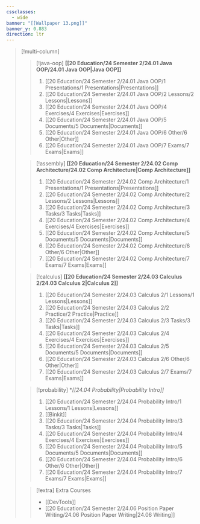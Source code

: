 ```yaml
---
cssclasses:
  - wide
banner: "[[Wallpaper 13.png]]"
banner_y: 0.883
direction: ltr
---
```


> [!multi-column]
>
> > [!java-oop] **[[20 Education/24 Semester 2/24.01 Java OOP/24.01 Java OOP|Java OOP]]**
> > 1. [[20 Education/24 Semester 2/24.01 Java OOP/1 Presentations/1 Presentations|Presentations]]
> > 2. [[20 Education/24 Semester 2/24.01 Java OOP/2 Lessons/2 Lessons|Lessons]]
> > 3. [[20 Education/24 Semester 2/24.01 Java OOP/4 Exercises/4 Exercises|Exercises]]
> > 4. [[20 Education/24 Semester 2/24.01 Java OOP/5 Documents/5 Documents|Documents]]
> > 5. [[20 Education/24 Semester 2/24.01 Java OOP/6 Other/6 Other|Other]]
> > 6. [[20 Education/24 Semester 2/24.01 Java OOP/7 Exams/7 Exams|Exams]]
>
>
> > [!assembly] **[[20 Education/24 Semester 2/24.02 Comp Architecture/24.02 Comp Architecture|Comp Architecture]]**
> >
> > 1. [[20 Education/24 Semester 2/24.02 Comp Architecture/1 Presentations/1 Presentations|Presentations]]
> > 2. [[20 Education/24 Semester 2/24.02 Comp Architecture/2 Lessons/2 Lessons|Lessons]]
> > 3. [[20 Education/24 Semester 2/24.02 Comp Architecture/3 Tasks/3 Tasks|Tasks]]
> > 4. [[20 Education/24 Semester 2/24.02 Comp Architecture/4 Exercises/4 Exercises|Exercises]]
> > 5. [[20 Education/24 Semester 2/24.02 Comp Architecture/5 Documents/5 Documents|Documents]]
> > 6. [[20 Education/24 Semester 2/24.02 Comp Architecture/6 Other/6 Other|Other]]
> > 7. [[20 Education/24 Semester 2/24.02 Comp Architecture/7 Exams/7 Exams|Exams]]
>
>
> > [!calculus] **[[20 Education/24 Semester 2/24.03 Calculus 2/24.03 Calculus 2|Calculus 2]]**
> >
> > 1. [[20 Education/24 Semester 2/24.03 Calculus 2/1 Lessons/1 Lessons|Lessons]]
> > 2. [[20 Education/24 Semester 2/24.03 Calculus 2/2 Practice/2 Practice|Practice]]
> > 3. [[20 Education/24 Semester 2/24.03 Calculus 2/3 Tasks/3 Tasks|Tasks]]
> > 4. [[20 Education/24 Semester 2/24.03 Calculus 2/4 Exercises/4 Exercises|Exercises]]
> > 5. [[20 Education/24 Semester 2/24.03 Calculus 2/5 Documents/5 Documents|Documents]]
> > 6. [[20 Education/24 Semester 2/24.03 Calculus 2/6 Other/6 Other|Other]]
> > 7. [[20 Education/24 Semester 2/24.03 Calculus 2/7 Exams/7 Exams|Exams]]
>
>
> > [!probability] **[[24.04 Probability|Probability Intro]]*
> >
> > 1. [[20 Education/24 Semester 2/24.04 Probability Intro/1 Lessons/1 Lessons|Lessons]]
> > 2. [[Binkit]]
> > 3. [[20 Education/24 Semester 2/24.04 Probability Intro/3 Tasks/3 Tasks|Tasks]]
> > 4. [[20 Education/24 Semester 2/24.04 Probability Intro/4 Exercises/4 Exercises|Exercises]]
> > 5. [[20 Education/24 Semester 2/24.04 Probability Intro/5 Documents/5 Documents|Documents]]
> > 6. [[20 Education/24 Semester 2/24.04 Probability Intro/6 Other/6 Other|Other]]
> > 7. [[20 Education/24 Semester 2/24.04 Probability Intro/7 Exams/7 Exams|Exams]]
>
> > [!extra] Extra Courses
> > - [[DevTools]]
> > - [[20 Education/24 Semester 2/24.06 Position Paper Writing/24.06 Position Paper Writing|24.06 Writing]]
